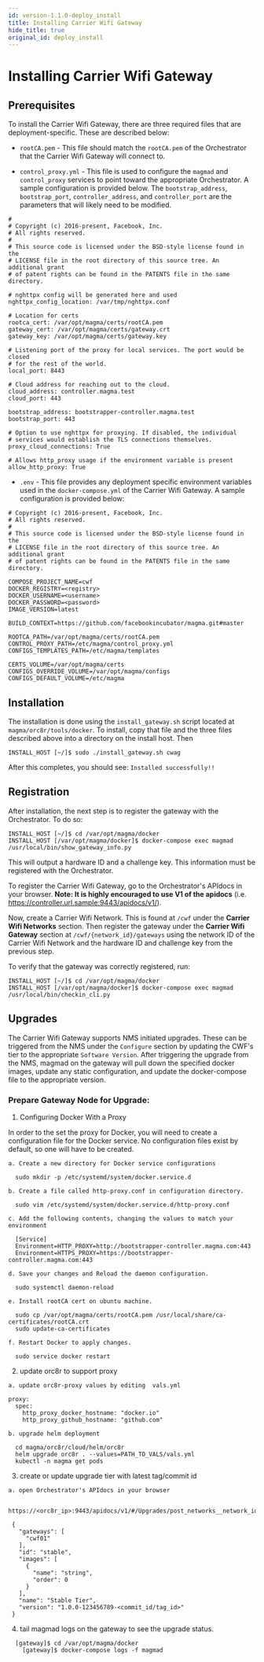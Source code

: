 ```yaml
---
id: version-1.1.0-deploy_install
title: Installing Carrier Wifi Gateway
hide_title: true
original_id: deploy_install
---
```

# Installing Carrier Wifi Gateway

## Prerequisites

To install the Carrier Wifi Gateway, there are three required files that are
deployment-specific. These are described below:

* `rootCA.pem` - This file should match the `rootCA.pem` of the Orchestrator
that the Carrier Wifi Gateway will connect to.

* `control_proxy.yml` - This file is used to configure the `magmad`
and `control_proxy` services to point toward the appropriate Orchestrator.
A sample configuration is provided below. The `bootstrap_address`,
`bootstrap_port`, `controller_address`, and `controller_port` are the
parameters that will likely need to be modified.
 
```
#
# Copyright (c) 2016-present, Facebook, Inc.
# All rights reserved.
#
# This source code is licensed under the BSD-style license found in the
# LICENSE file in the root directory of this source tree. An additional grant
# of patent rights can be found in the PATENTS file in the same directory.

# nghttpx config will be generated here and used
nghttpx_config_location: /var/tmp/nghttpx.conf

# Location for certs
rootca_cert: /var/opt/magma/certs/rootCA.pem
gateway_cert: /var/opt/magma/certs/gateway.crt
gateway_key: /var/opt/magma/certs/gateway.key

# Listening port of the proxy for local services. The port would be closed
# for the rest of the world.
local_port: 8443

# Cloud address for reaching out to the cloud.
cloud_address: controller.magma.test
cloud_port: 443

bootstrap_address: bootstrapper-controller.magma.test
bootstrap_port: 443

# Option to use nghttpx for proxying. If disabled, the individual
# services would establish the TLS connections themselves.
proxy_cloud_connections: True

# Allows http_proxy usage if the environment variable is present
allow_http_proxy: True
```

* `.env` - This file provides any deployment specific environment variables used
in the `docker-compose.yml` of the Carrier Wifi Gateway. A sample configuration
is provided below:

```
# Copyright (c) 2016-present, Facebook, Inc.
# All rights reserved.
#
# This source code is licensed under the BSD-style license found in the
# LICENSE file in the root directory of this source tree. An additional grant
# of patent rights can be found in the PATENTS file in the same directory.

COMPOSE_PROJECT_NAME=cwf
DOCKER_REGISTRY=<registry>
DOCKER_USERNAME=<username>
DOCKER_PASSWORD=<password>
IMAGE_VERSION=latest

BUILD_CONTEXT=https://github.com/facebookincubator/magma.git#master

ROOTCA_PATH=/var/opt/magma/certs/rootCA.pem
CONTROL_PROXY_PATH=/etc/magma/control_proxy.yml
CONFIGS_TEMPLATES_PATH=/etc/magma/templates

CERTS_VOLUME=/var/opt/magma/certs
CONFIGS_OVERRIDE_VOLUME=/var/opt/magma/configs
CONFIGS_DEFAULT_VOLUME=/etc/magma
```

## Installation

The installation is done using the `install_gateway.sh` script located at
`magma/orc8r/tools/docker`. To install, copy that file and the three files
described above into a directory on the install host. Then

```console
INSTALL_HOST [~/]$ sudo ./install_gateway.sh cwag
```

After this completes, you should see: `Installed successfully!!`

## Registration

After installation, the next step is to register the gateway with the Orchestrator.
To do so:

```console
INSTALL_HOST [~/]$ cd /var/opt/magma/docker
INSTALL_HOST [/var/opt/magma/docker]$ docker-compose exec magmad /usr/local/bin/show_gateway_info.py
```

This will output a hardware ID and a challenge key. This information must be
registered with the Orchestrator.

To register the Carrier Wifi Gateway, go to the Orchestrator's APIdocs in your browser. 
**Note: It is highly encouraged to use V1 of the apidocs**
(i.e. https://controller.url.sample:9443/apidocs/v1/).

Now, create a Carrier Wifi Network. This is found at `/cwf` under the
**Carrier Wifi Networks** section. Then register the gateway under the
**Carrier Wifi Gateway** section at `/cwf/{network_id}/gateways` using the 
network ID of the Carrier Wifi Network and the hardware ID and challenge key 
from the previous step.

To verify that the gateway was correctly registered, run:

```console
INSTALL_HOST [~/]$ cd /var/opt/magma/docker
INSTALL_HOST [/var/opt/magma/docker]$ docker-compose exec magmad /usr/local/bin/checkin_cli.py
```

## Upgrades

The Carrier Wifi Gateway supports NMS initiated upgrades. These can be triggered
from the NMS under the `Configure` section by updating the CWF's tier to the
appropriate `Software Version`. After triggering the upgrade from the NMS,
magmad on the gateway will pull down the specified docker images,
update any static configuration, and update the docker-compose file to the
appropriate version.

### Prepare Gateway Node for Upgrade:

1. Configuring Docker With a Proxy

 In order to the set the proxy for Docker, you will need to create a configuration file for the Docker service. No configuration files exist by default, so one will have to be created.

```console 
a. Create a new directory for Docker service configurations
  
  sudo mkdir -p /etc/systemd/system/docker.service.d

b. Create a file called http-proxy.conf in configuration directory. 

  sudo vim /etc/systemd/system/docker.service.d/http-proxy.conf

c. Add the following contents, changing the values to match your environment

  [Service]
  Environment=HTTP_PROXY=http://bootstrapper-controller.magma.com:443
  Environment=HTTPS_PROXY=https://bootstrapper-controller.magma.com:443

d. Save your changes and Reload the daemon configuration.

  sudo systemctl daemon-reload

e. Install rootCA cert on ubuntu machine.

  sudo cp /var/opt/magma/certs/rootCA.pem /usr/local/share/ca-certificates/rootCA.crt
  sudo update-ca-certificates

f. Restart Docker to apply changes.

  sudo service docker restart
```

2. update orc8r to support proxy

```console
a. update orc8r-proxy values by editing  vals.yml
  
proxy:
  spec:
    http_proxy_docker_hostname: "docker.io"
    http_proxy_github_hostname: "github.com"
        
b. upgrade helm deployment 

  cd magma/orc8r/cloud/helm/orc8r
  helm upgrade orc8r . --values=PATH_TO_VALS/vals.yml
  kubectl -n magma get pods
```

3. create or update upgrade tier with latest tag/commit id

```console
a. open Orchestrator's APIdocs in your browser

 https://<orc8r_ip>:9443/apidocs/v1/#/Upgrades/post_networks__network_id__tiers

 {
   "gateways": [
     "cwf01"
   ],
   "id": "stable",
   "images": [
     {
       "name": "string",
       "order": 0
     }
   ],
   "name": "Stable Tier",
   "version": "1.0.0-123456789-<commit_id/tag_id>" 
 }
```

4. tail magmad logs on the gateway to see the upgrade status. 
```console
  [gateway]$ cd /var/opt/magma/docker
	[gateway]$ docker-compose logs -f magmad
```
